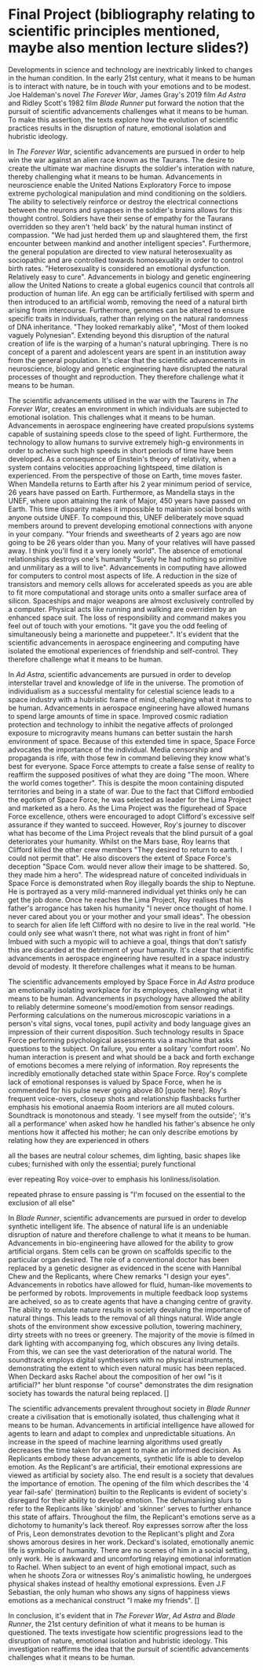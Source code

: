 # Final Project (bibliography relating to scientific principles mentioned, maybe also mention lecture slides?)

Developments in science and technology are inextricably linked to changes 
in the human condition.
In the early 21st century, what it means to be human is to interact with nature, 
be in touch with your emotions and to be modest.
Joe Haldeman's novel *The Forever War*, James Gray's 2019 film *Ad Astra* and 
Ridley Scott's 1982 film *Blade Runner* put forward the notion that 
the pursuit of scientific advancements challenges what it means to be human.
To make this assertion, the texts explore how the evolution of scientific practices
results in the disruption of nature, emotional isolation and hubristic ideology.

In *The Forever War*, scientific advancements are pursued in order to 
help win the war against an alien race known as the Taurans. The desire to create the ultimate
war machine disrupts the soldier's interation with nature, 
thereby challenging what it means to be human.
Advancements in neuroscience enable the United Nations Exploratory Force
to impose extreme pychological manipulation and mind conditioning on the soldiers.
The ability to selectively reinforce or destroy the electrical connections 
between the neurons and synapses in the soldier's brains allows for this thought control.
Soldiers have their sense of empathy for the Taurans overridden 
so they aren't 'held back' by the natural human instinct of compassion.
"We had just herded them up and slaughtered them, the first encounter between mankind and another intelligent species".
Furthermore, the general population are directed to view natural heterosexuality as
sociopathic and are controlled towards homosexuality in order to control birth rates. 
"Heterosexuality is considered an emotional dysfunction. Relatively easy to cure".
Advancements in biology and genetic engineering allow the United Nations to create a global
eugenics council that controls all production of human life.
An egg can be artificially fertilised with sperm and then introduced to an artificial womb,
removing the need of a natural birth arising from intercourse.
Furthermore, genomes can be altered to ensure specific traits in individuals, rather
than relying on the natural randomness of DNA inheritance.
"They looked remarkably alike", "Most of them looked vaguely Polynesian".
Extending beyond this disruption of the natural creation of life is the warping of a human's
natural upbringing. There is no concept of a parent and adolescent years are spent in an 
institution away from the general population.
It's clear that the scientific advancements in neuroscience, biology and genetic engineering have 
disrupted the natural processes of thought and reproduction. They therefore challenge what it
means to be human.

The scientific advancements utilised in the war with the Taurens in *The Forever War*,
creates an environment in which individuals are subjected to emotional isolation. 
This challenges what it means to be human.
Advancements in aerospace engineering have created propulsions systems capable of sustaining 
speeds close to the speed of light. Furthermore, the technology to allow humans 
to survive extremely high-g environments in order to acheive such high speeds in short
periods of time have been developed.
As a consequence of Einstein's theory of relativity, when a system contains velocities
approaching lightspeed, time dilation is experienced. 
From the perspective of those on Earth, time moves faster.
When Mandella returns to Earth after his 2 year minimum period of service, 26 years have passed on Earth.
Furthermore, as Mandella stays in the UNEF, where upon attaining the rank of Major, 450 years have passed on Earth.
This time disparity makes it impossible to maintain social bonds with anyone outside UNEF.
To compound this, UNEF deliberately move squad members around to prevent developing emotional connections with anyone in your company.
"Your friends and sweethearts of 2 years ago are now going to be 26 years older than you.
Many of your relatives will have passed away. I think you'll find it a very lonely world".
The absence of emotional relationships destroys one's humanity 
"Surely he had nothing so primitive and unmilitary as a will to live".
Advancements in computing have allowed for computers to control most aspects of life.
A reduction in the size of transistors and memory cells allows for accelerated speeds 
as you are able to fit more computational and storage units onto a smaller surface area of silicon.
Spaceships and major weapons are almost exclusively controlled by a computer. 
Physical acts like running and walking are overriden by an enhanced space suit.
The loss of responsibility and command makes you feel out of touch with your emotions.
"It gave you the odd feeling of simultaneously being a marionette and puppeteer.".
It's evident that the scientific advancements in aerospace engineering and computing have 
isolated the emotional experiences of friendship and self-control.
They therefore challenge what it means to be human.

In *Ad Astra*, scientific advancements are pursued in order to 
develop interstellar travel and knowledge of life in the universe.
The promotion of individualism as a successful mentality for celestial science 
leads to a space industry with a hubristic frame of mind, challenging what it means to be human.
Advancements in aerospace engineering have allowed humans to spend large amounts of time in 
space. Improved cosmic radiation protection and technology to inhibit the negative affects of 
prolonged exposure to microgravity means humans can better sustain the harsh environment of space.
Because of this extended time in space, Space Force advocates the importance of the individual.
Media censorship and propaganda is rife, with those few in command believing they know what's best for everyone.
Space Force attempts to create a false sense of reality to reaffirm the supposed positives of what they are doing
"The moon. Where the world comes together". This is despite the moon containing disputed territories and being in a state of war.
Due to the fact that Clifford embodied the egotism of Space Force, he was selected as leader for the Lima Project and marketed as a hero.
As the Lima Project was the figurehead of Space Force excellence, others were encouraged to adopt Clifford's excessive self assurance if they
wanted to succeed.
However, Roy's journey to discover what has become of the Lima Project reveals that the blind pursuit of a goal deteriorates your humanity.
Whilst on the Mars base, Roy learns that Clifford killed the other crew members "They desired to return to earth. I could not permit that".
He also discovers the extent of Space Force's deception "Space Com. would never allow their image to be shattered. So, they made him a hero".
The widespread nature of conceited individuals in Space Force is demonstrated when Roy illegally boards the ship to Neptune.
He is portrayed as a very mild-mannered individual yet thinks only he can get the job done.
Once he reaches the Lima Project, Roy realises that his father's arrogance has taken his humanity 
"I never once thought of home. I never cared about you or your mother and your small ideas". 
The obession to search for alien life left Clifford with no desire to live in the real world. 
"He could only see what wasn't there, not what was right in front of him"
Imbued with such a myopic will to achieve a goal, things that don't satisfy this are discarded at the detriment of your humanity.
It's clear that scientific advancements in aerospace engineering have resulted in a space industry devoid of modesty.
It therefore challenges what it means to be human.

The scientific advancements employed by Space Force in *Ad Astra*
produce an emotionally isolating workplace for its employees, challenging
what it means to be human.
Advancements in psychology have allowed the ability to reliably determine someone's 
mood/emotion from sensor readings.
Performing calculations on the numerous microscopic variations in a person's vital signs, 
vocal tones, pupil activity and body language gives an impression of their current disposition.
Such technology results in Space Force performing psychological assessments via a machine
that asks questions to the subject. On failure, you enter a solitary 'comfort room'.
No human interaction is present and what should be a back and forth exchange of emotions 
becomes a mere relying of information.
Roy represents the incredibly emotionally detached state within Space Force.
Roy's complete lack of emotional responses is valued by Space Force, 
when he is commended for his pulse never going above 80 [quote here].
Roy's frequent voice-overs, closeup shots and relationship flashbacks 
further emphasis his emotional anaemia
Room interiors are all muted colours. Soundtrack is monotonous and steady.
'I see myself from the outside'; 'it's all a performance'
when asked how he handled his father's absence he only mentions how it affected his mother; 
he can only describe emotions by relating how they are experienced in others

all the bases are neutral colour schemes, 
dim lighting, basic shapes like cubes; furnished with only the essential; purely functional

ever repeating Roy voice-over to emphasis his lonliness/isolation.

repeated phrase to ensure passing is 
"I'm focused on the essential to the exclusion of all else" 




In *Blade Runner*, scientific advancements are pursued in order to develop 
synthetic intelligent life. The absence of natural life is an undeniable disruption of nature
and therefore challenge to what it means to be human.
Advancements in bio-engineering have allowed for the ability to grow artificial organs.
Stem cells can be grown on scaffolds specific to the particular organ desired.
The role of a conventional doctor has been replaced by a genetic designer as evidenced in the
scene with Hannibal Chew and the Replicants, where Chew remarks "I design your eyes".
Advancements in robotics have allowed for fluid, human-like movements to be performed by robots.
Improvements in multiple feedback loop systems are acheived, so as to create agents that have a 
changing centre of gravity.
The ability to emulate nature results in society devaluing the importance of natural things. This leads
to the removal of all things natural.
Wide angle shots of the environment show excessive pollution, towering machinery, 
dirty streets with no trees or greenery.
The majority of the movie is filmed in dark lighting with accompanying fog, which obscures any living details. 
From this, we can see the vast deterioration of the natural world.
The soundtrack employs digital synthesisers with no physical instruments, demonstrating the extent to which even natural music has been replaced.
When Deckard asks Rachel about the composition of her owl "is it artificial?" her blunt response
"of course" demonstrates the dim resignation society has towards the natural being replaced.
[]

The scientific advancements prevalent throughout society in *Blade Runner*
create a civilisation that is emotionally isolated, thus challenging what it means to be human.
Advancements in artificial intelligence have allowed for agents to learn and adapt to complex 
and unpredictable situations.
An increase in the speed of machine learning algorithms used greatly decreases the time taken 
for an agent to make an informed decision.
As Replicants embody these advancements, synthetic life is able to develop emotion.
As the Replicant's are artificial, their emotional expressions are viewed as artificial by 
society also. The end result is a society that devalues the importance of emotion.
The opening of the film which describes the '4 year fail-safe' (termination) builtin to the 
Replicants is evident of society's disregard for their ability to develop emotion.
The dehumanising slurs to refer to the Replicants like 'skinjob' and 'skinner' serves to 
further enhance this state of affairs. 
Throughout the film, the Replicant's emotions serve as a dichotomy to humanity's lack thereof.
Roy expresses sorrow after the loss of Pris, Leon demonstrates devotion to the Replicant's plight
and Zora shows amorous desires in her work. 
Deckard's isolated, emotionally anemic life is symbolic of humanity. 
There are no scenes of him in a social setting, only work.
He is awkward and uncomforting relaying emotional information to Rachel.
When subject to an event of high emotional impact, such as when he shoots Zora or witnesses Roy's 
animalistic howling, he undergoes physical shakes instead of healthy emotional expressions. 
Even J.F Sebastian, the only human who shows any signs of happiness views emotions as a mechanical construct "I make my friends".
[]

In conclusion, it's evident that in *The Forever War*, *Ad Astra* and *Blade Runner*,
the 21st century definition of what it means to be human is questioned. 
The texts investigate how scientific progressions lead to the disruption of nature, 
emotional isolation and hubristic ideology.
This investigation reaffirms the idea that the pursuit of scientific advancements challenges 
what it means to be human.
